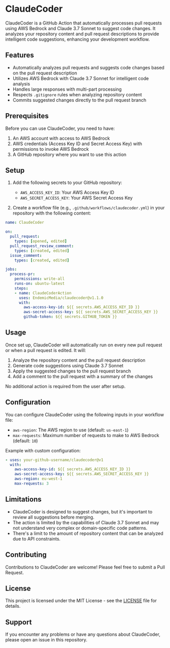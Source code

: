 # ClaudeCoder

ClaudeCoder is a GitHub Action that automatically processes pull requests using AWS Bedrock and Claude 3.7 Sonnet to suggest code changes. It analyzes your repository content and pull request descriptions to provide intelligent code suggestions, enhancing your development workflow.

## Features

- Automatically analyzes pull requests and suggests code changes based on the pull request description
- Utilizes AWS Bedrock with Claude 3.7 Sonnet for intelligent code analysis
- Handles large responses with multi-part processing
- Respects `.gitignore` rules when analyzing repository content
- Commits suggested changes directly to the pull request branch

## Prerequisites

Before you can use ClaudeCoder, you need to have:

1. An AWS account with access to AWS Bedrock
2. AWS credentials (Access Key ID and Secret Access Key) with permissions to invoke AWS Bedrock
3. A GitHub repository where you want to use this action

## Setup

1. Add the following secrets to your GitHub repository:
   - `AWS_ACCESS_KEY_ID`: Your AWS Access Key ID
   - `AWS_SECRET_ACCESS_KEY`: Your AWS Secret Access Key

2. Create a workflow file (e.g., `.github/workflows/claudecoder.yml`) in your repository with the following content:

```yaml
name: ClaudeCoder

on:
  pull_request:
    types: [opened, edited]
  pull_request_review_comment:
    types: [created, edited]
  issue_comment:
    types: [created, edited]

jobs:
  process-pr:
    permissions: write-all
    runs-on: ubuntu-latest
    steps:
    - name: ClaudeCoderAction
      uses: EndemicMedia/claudecoder@v1.1.0
      with:
        aws-access-key-id: ${{ secrets.AWS_ACCESS_KEY_ID }}
        aws-secret-access-key: ${{ secrets.AWS_SECRET_ACCESS_KEY }}
        github-token: ${{ secrets.GITHUB_TOKEN }}
```

## Usage

Once set up, ClaudeCoder will automatically run on every new pull request or when a pull request is edited. It will:

1. Analyze the repository content and the pull request description
2. Generate code suggestions using Claude 3.7 Sonnet
3. Apply the suggested changes to the pull request branch
4. Add a comment to the pull request with a summary of the changes

No additional action is required from the user after setup.

## Configuration

You can configure ClaudeCoder using the following inputs in your workflow file:

- `aws-region`: The AWS region to use (default: `us-east-1`)
- `max-requests`: Maximum number of requests to make to AWS Bedrock (default: `10`)

Example with custom configuration:

```yaml
- uses: your-github-username/claudecoder@v1
  with:
    aws-access-key-id: ${{ secrets.AWS_ACCESS_KEY_ID }}
    aws-secret-access-key: ${{ secrets.AWS_SECRET_ACCESS_KEY }}
    aws-region: eu-west-1
    max-requests: 3
```

## Limitations

- ClaudeCoder is designed to suggest changes, but it's important to review all suggestions before merging.
- The action is limited by the capabilities of Claude 3.7 Sonnet and may not understand very complex or domain-specific code patterns.
- There's a limit to the amount of repository content that can be analyzed due to API constraints.

## Contributing

Contributions to ClaudeCoder are welcome! Please feel free to submit a Pull Request.

## License

This project is licensed under the MIT License - see the [LICENSE](LICENSE) file for details.

## Support

If you encounter any problems or have any questions about ClaudeCoder, please open an issue in this repository.
